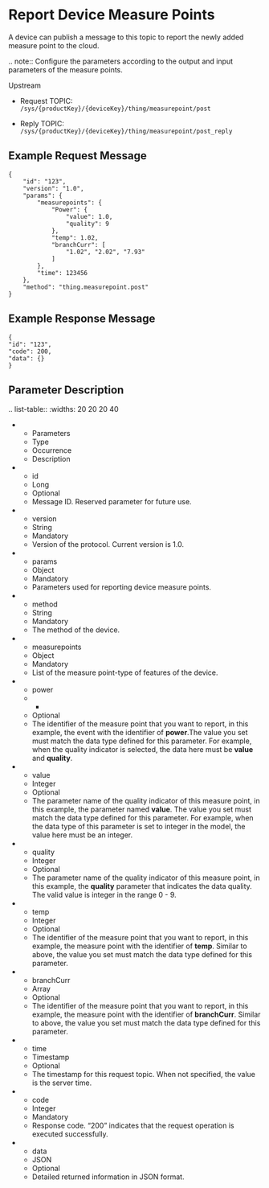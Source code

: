 # Report Device Measure Points

A device can publish a message to this topic to report the newly added measure point to the cloud.

.. note:: Configure the parameters according to the output and input parameters of the measure points.

Upstream
- Request TOPIC: `/sys/{productKey}/{deviceKey}/thing/measurepoint/post`

- Reply TOPIC: `/sys/{productKey}/{deviceKey}/thing/measurepoint/post_reply`

## Example Request Message

```
{
	"id": "123",
	"version": "1.0",
	"params": {
		"measurepoints": {
			"Power": {
				"value": 1.0,
				"quality": 9
			},
			"temp": 1.02,
			"branchCurr": [
				"1.02", "2.02", "7.93"
			]
		},
		"time": 123456
	},
	"method": "thing.measurepoint.post"
}
```

## Example Response Message

```
{
"id": "123",
"code": 200,
"data": {}
}

```

## Parameter Description

.. list-table::
   :widths: 20 20 20 40

   * - Parameters
     - Type
     - Occurrence
     - Description
   * - id
     - Long
     - Optional
     - Message ID. Reserved parameter for future use.
   * - version
     - String
     - Mandatory
     - Version of the protocol. Current version is 1.0.
   * - params
     - Object
     - Mandatory
     - Parameters used for reporting device measure points.
   * - method
     - String
     - Mandatory
     - The method of the device.
   * - measurepoints
     - Object
     - Mandatory
     - List of the measure point-type of features of the device.
   * - power
     - -
     - Optional
     - The identifier of the measure point that you want to report, in this example, the event with the identifier of **power**.The value you set must match the data type defined for this parameter. For example, when the quality indicator is selected, the data here must be **value** and **quality**.
   * - value
     - Integer
     - Optional
     - The parameter name of the quality indicator of this measure point, in this example, the parameter named **value**. The value you set must match the data type defined for this parameter. For example, when the data type of this parameter is set to integer in the model, the value here must be an integer.
   * - quality
     - Integer
     - Optional
     - The parameter name of the quality indicator of this measure point, in this example, the **quality** parameter that indicates the data quality. The valid value is integer in the range 0 - 9.
   * - temp
     - Integer
     - Optional
     - The identifier of the measure point that you want to report, in this example, the measure point with the identifier of **temp**. Similar to above, the value you set must match the data type defined for this parameter.
   * - branchCurr
     - Array
     - Optional
     - The identifier of the measure point that you want to report, in this example, the measure point with the identifier of **branchCurr**. Similar to above, the value you set must match the data type defined for this parameter.
   * - time
     - Timestamp
     - Optional
     - The timestamp for this request topic. When not specified, the value is the server time.
   * - code
     - Integer
     - Mandatory
     - Response code. &ldquo;200&rdquo; indicates that the request operation is executed successfully.
   * - data
     - JSON
     - Optional
     - Detailed returned information in JSON format.

<!--end-->
